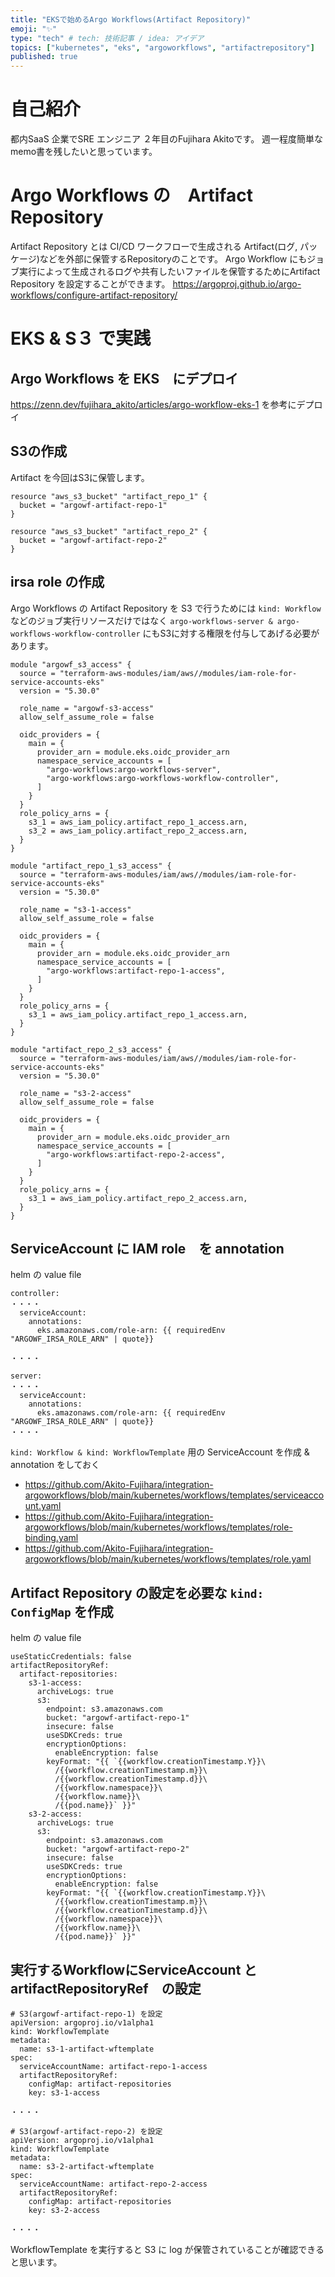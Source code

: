 ```yaml
---
title: "EKSで始めるArgo Workflows(Artifact Repository)"
emoji: "✨"
type: "tech" # tech: 技術記事 / idea: アイデア
topics: ["kubernetes", "eks", "argoworkflows", "artifactrepository"]
published: true
---
```


# 自己紹介
都内SaaS 企業でSRE エンジニア ２年目のFujihara Akitoです。
週一程度簡単なmemo書を残したいと思っています。

# Argo Workflows の　Artifact Repository
Artifact Repository とは CI/CD ワークフローで生成される Artifact(ログ, パッケージ)などを外部に保管するRepositoryのことです。
Argo Workflow にもジョブ実行によって生成されるログや共有したいファイルを保管するためにArtifact Repository を設定することができます。
https://argoproj.github.io/argo-workflows/configure-artifact-repository/

# EKS & S３ で実践
## Argo Workflows を EKS　にデプロイ
https://zenn.dev/fujihara_akito/articles/argo-workflow-eks-1 を参考にデプロイ

## S3の作成
Artifact を今回はS3に保管します。
```
resource "aws_s3_bucket" "artifact_repo_1" {
  bucket = "argowf-artifact-repo-1"
}

resource "aws_s3_bucket" "artifact_repo_2" {
  bucket = "argowf-artifact-repo-2"
}
```

## irsa role の作成
Argo Workflows の Artifact Repository を S3 で行うためには `kind: Workflow` などのジョブ実行リソースだけではなく `argo-workflows-server & argo-workflows-workflow-controller` にもS3に対する権限を付与してあげる必要があります。
```
module "argowf_s3_access" {
  source = "terraform-aws-modules/iam/aws//modules/iam-role-for-service-accounts-eks"
  version = "5.30.0"

  role_name = "argowf-s3-access"
  allow_self_assume_role = false

  oidc_providers = {
    main = {
      provider_arn = module.eks.oidc_provider_arn
      namespace_service_accounts = [
        "argo-workflows:argo-workflows-server",
        "argo-workflows:argo-workflows-workflow-controller",
      ]
    }
  }
  role_policy_arns = {
    s3_1 = aws_iam_policy.artifact_repo_1_access.arn,
    s3_2 = aws_iam_policy.artifact_repo_2_access.arn,
  }
}

module "artifact_repo_1_s3_access" {
  source = "terraform-aws-modules/iam/aws//modules/iam-role-for-service-accounts-eks"
  version = "5.30.0"

  role_name = "s3-1-access"
  allow_self_assume_role = false

  oidc_providers = {
    main = {
      provider_arn = module.eks.oidc_provider_arn
      namespace_service_accounts = [
        "argo-workflows:artifact-repo-1-access",
      ]
    }
  }
  role_policy_arns = {
    s3_1 = aws_iam_policy.artifact_repo_1_access.arn,
  }
}

module "artifact_repo_2_s3_access" {
  source = "terraform-aws-modules/iam/aws//modules/iam-role-for-service-accounts-eks"
  version = "5.30.0"

  role_name = "s3-2-access"
  allow_self_assume_role = false

  oidc_providers = {
    main = {
      provider_arn = module.eks.oidc_provider_arn
      namespace_service_accounts = [
        "argo-workflows:artifact-repo-2-access",
      ]
    }
  }
  role_policy_arns = {
    s3_1 = aws_iam_policy.artifact_repo_2_access.arn,
  }
}
```

## ServiceAccount に IAM role　を annotation
helm の value file
```
controller:
・・・・
  serviceAccount:
    annotations:
      eks.amazonaws.com/role-arn: {{ requiredEnv "ARGOWF_IRSA_ROLE_ARN" | quote}}

・・・・

server:
・・・・
  serviceAccount:
    annotations:
      eks.amazonaws.com/role-arn: {{ requiredEnv "ARGOWF_IRSA_ROLE_ARN" | quote}}
・・・・
```

`kind: Workflow & kind: WorkflowTemplate` 用の ServiceAccount を作成 & annotation をしておく
- https://github.com/Akito-Fujihara/integration-argoworkflows/blob/main/kubernetes/workflows/templates/serviceaccount.yaml
- https://github.com/Akito-Fujihara/integration-argoworkflows/blob/main/kubernetes/workflows/templates/role-binding.yaml
- https://github.com/Akito-Fujihara/integration-argoworkflows/blob/main/kubernetes/workflows/templates/role.yaml

## Artifact Repository の設定を必要な `kind: ConfigMap` を作成
helm の value file
```
useStaticCredentials: false
artifactRepositoryRef:
  artifact-repositories:
    s3-1-access:
      archiveLogs: true
      s3:
        endpoint: s3.amazonaws.com
        bucket: "argowf-artifact-repo-1"
        insecure: false
        useSDKCreds: true
        encryptionOptions:
          enableEncryption: false
        keyFormat: "{{ `{{workflow.creationTimestamp.Y}}\
          /{{workflow.creationTimestamp.m}}\
          /{{workflow.creationTimestamp.d}}\
          /{{workflow.namespace}}\
          /{{workflow.name}}\
          /{{pod.name}}` }}"
    s3-2-access:
      archiveLogs: true
      s3:
        endpoint: s3.amazonaws.com
        bucket: "argowf-artifact-repo-2"
        insecure: false
        useSDKCreds: true
        encryptionOptions:
          enableEncryption: false
        keyFormat: "{{ `{{workflow.creationTimestamp.Y}}\
          /{{workflow.creationTimestamp.m}}\
          /{{workflow.creationTimestamp.d}}\
          /{{workflow.namespace}}\
          /{{workflow.name}}\
          /{{pod.name}}` }}"
```

## 実行するWorkflowにServiceAccount と artifactRepositoryRef　の設定
```
# S3(argowf-artifact-repo-1) を設定
apiVersion: argoproj.io/v1alpha1
kind: WorkflowTemplate
metadata:
  name: s3-1-artifact-wftemplate
spec:
  serviceAccountName: artifact-repo-1-access
  artifactRepositoryRef:
    configMap: artifact-repositories
    key: s3-1-access

・・・・

# S3(argowf-artifact-repo-2) を設定
apiVersion: argoproj.io/v1alpha1
kind: WorkflowTemplate
metadata:
  name: s3-2-artifact-wftemplate
spec:
  serviceAccountName: artifact-repo-2-access
  artifactRepositoryRef:
    configMap: artifact-repositories
    key: s3-2-access

・・・・
```

WorkflowTemplate を実行すると S3 に log が保管されていることが確認できると思います。
